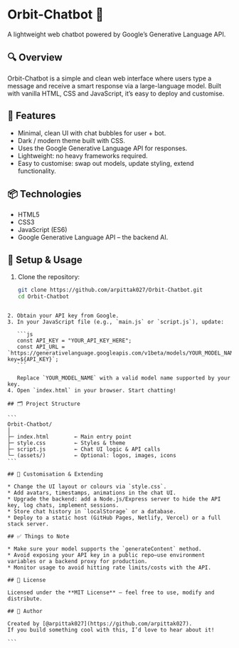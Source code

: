# Orbit-Chatbot 🤖
A lightweight web chatbot powered by Google’s Generative Language API.

## 🔍 Overview  
Orbit-Chatbot is a simple and clean web interface where users type a message and receive a smart response via a large-language model. Built with vanilla HTML, CSS and JavaScript, it’s easy to deploy and customise.

## 🧩 Features  
- Minimal, clean UI with chat bubbles for user + bot.  
- Dark / modern theme built with CSS.  
- Uses the Google Generative Language API for responses.  
- Lightweight: no heavy frameworks required.  
- Easy to customise: swap out models, update styling, extend functionality.

## 📦 Technologies  
- HTML5  
- CSS3  
- JavaScript (ES6)  
- Google Generative Language API – the backend AI.

## 🚀 Setup & Usage  
1. Clone the repository:  
   ```bash
   git clone https://github.com/arpittak027/Orbit-Chatbot.git
   cd Orbit-Chatbot
````

2. Obtain your API key from Google.
3. In your JavaScript file (e.g., `main.js` or `script.js`), update:

   ```js
   const API_KEY = "YOUR_API_KEY_HERE";
   const API_URL = `https://generativelanguage.googleapis.com/v1beta/models/YOUR_MODEL_NAME:generateContent?key=${API_KEY}`;
   ```

   Replace `YOUR_MODEL_NAME` with a valid model name supported by your key.
4. Open `index.html` in your browser. Start chatting!

## 🗂 Project Structure

```
Orbit-Chatbot/
│
├─ index.html        ← Main entry point  
├─ style.css         ← Styles & theme  
├─ script.js         ← Chat UI logic & API calls  
└─ (assets/)         ← Optional: logos, images, icons  
```

## 🔧 Customisation & Extending

* Change the UI layout or colours via `style.css`.
* Add avatars, timestamps, animations in the chat UI.
* Upgrade the backend: add a Node.js/Express server to hide the API key, log chats, implement sessions.
* Store chat history in `localStorage` or a database.
* Deploy to a static host (GitHub Pages, Netlify, Vercel) or a full stack server.

## ✅ Things to Note

* Make sure your model supports the `generateContent` method.
* Avoid exposing your API key in a public repo—use environment variables or a backend proxy for production.
* Monitor usage to avoid hitting rate limits/costs with the API.

## 📜 License

Licensed under the **MIT License** — feel free to use, modify and distribute.

## 🙋 Author

Created by [@arpittak027](https://github.com/arpittak027).
If you build something cool with this, I’d love to hear about it!

```






